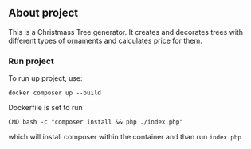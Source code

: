 ## About project
This is a Christmass Tree generator. It creates and decorates trees with different types of ornaments and calculates price for them.

### Run project
To run up project, use: 
```
docker composer up --build
```
Dockerfile is set to run 
```
CMD bash -c "composer install && php ./index.php"
```
which will install composer within the container and than run `index.php`